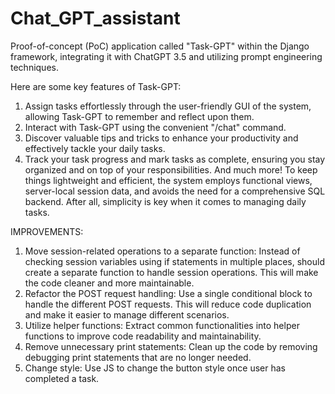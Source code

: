 # Chat_GPT_assistant

Proof-of-concept (PoC) application called "Task-GPT" within the Django framework, integrating it with ChatGPT 3.5 and utilizing prompt engineering techniques. 

Here are some key features of Task-GPT:
1. Assign tasks effortlessly through the user-friendly GUI of the system, allowing Task-GPT to remember and reflect upon them.
2. Interact with Task-GPT using the convenient "/chat" command.
3. Discover valuable tips and tricks to enhance your productivity and effectively tackle your daily tasks.
4. Track your task progress and mark tasks as complete, ensuring you stay organized and on top of your responsibilities.
And much more! 
To keep things lightweight and efficient, the system employs functional views, server-local session data, and avoids the need for a comprehensive SQL backend. After all, simplicity is key when it comes to managing daily tasks. 

IMPROVEMENTS:
1. Move session-related operations to a separate function: Instead of checking session variables using if statements in multiple places, should create a separate function to handle session operations. This will make the code cleaner and more maintainable.
2. Refactor the POST request handling: Use a single conditional block to handle the different POST requests. This will reduce code duplication and make it easier to manage different scenarios.
3. Utilize helper functions: Extract common functionalities into helper functions to improve code readability and maintainability. 
4. Remove unnecessary print statements: Clean up the code by removing debugging print statements that are no longer needed.
5. Change style: Use JS to change the button style once user has completed a task.
